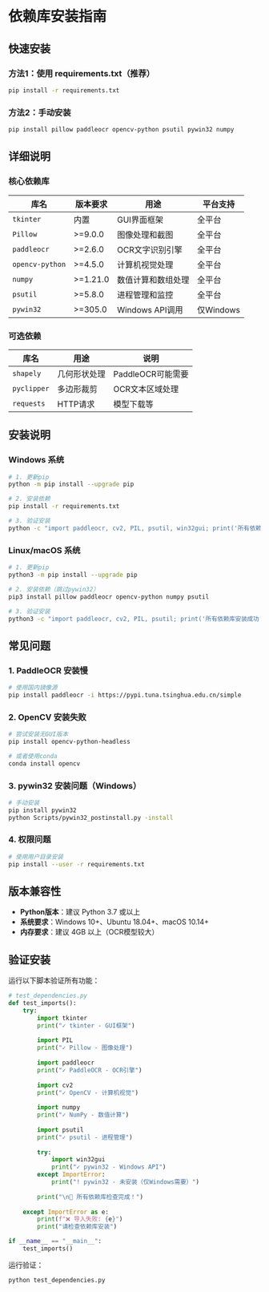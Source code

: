 # 依赖库安装指南

## 快速安装

### 方法1：使用 requirements.txt（推荐）
```bash
pip install -r requirements.txt
```

### 方法2：手动安装
```bash
pip install pillow paddleocr opencv-python psutil pywin32 numpy
```

## 详细说明

### 核心依赖库

| 库名 | 版本要求 | 用途 | 平台支持 |
|------|----------|------|----------|
| `tkinter` | 内置 | GUI界面框架 | 全平台 |
| `Pillow` | >=9.0.0 | 图像处理和截图 | 全平台 |
| `paddleocr` | >=2.6.0 | OCR文字识别引擎 | 全平台 |
| `opencv-python` | >=4.5.0 | 计算机视觉处理 | 全平台 |
| `numpy` | >=1.21.0 | 数值计算和数组处理 | 全平台 |
| `psutil` | >=5.8.0 | 进程管理和监控 | 全平台 |
| `pywin32` | >=305.0 | Windows API调用 | 仅Windows |

### 可选依赖

| 库名 | 用途 | 说明 |
|------|------|------|
| `shapely` | 几何形状处理 | PaddleOCR可能需要 |
| `pyclipper` | 多边形裁剪 | OCR文本区域处理 |
| `requests` | HTTP请求 | 模型下载等 |

## 安装说明

### Windows 系统
```bash
# 1. 更新pip
python -m pip install --upgrade pip

# 2. 安装依赖
pip install -r requirements.txt

# 3. 验证安装
python -c "import paddleocr, cv2, PIL, psutil, win32gui; print('所有依赖库安装成功')"
```

### Linux/macOS 系统
```bash
# 1. 更新pip
python3 -m pip install --upgrade pip

# 2. 安装依赖（跳过pywin32）
pip3 install pillow paddleocr opencv-python numpy psutil

# 3. 验证安装
python3 -c "import paddleocr, cv2, PIL, psutil; print('所有依赖库安装成功')"
```

## 常见问题

### 1. PaddleOCR 安装慢
```bash
# 使用国内镜像源
pip install paddleocr -i https://pypi.tuna.tsinghua.edu.cn/simple
```

### 2. OpenCV 安装失败
```bash
# 尝试安装无GUI版本
pip install opencv-python-headless

# 或者使用conda
conda install opencv
```

### 3. pywin32 安装问题（Windows）
```bash
# 手动安装
pip install pywin32
python Scripts/pywin32_postinstall.py -install
```

### 4. 权限问题
```bash
# 使用用户目录安装
pip install --user -r requirements.txt
```

## 版本兼容性

- **Python版本**：建议 Python 3.7 或以上
- **系统要求**：Windows 10+、Ubuntu 18.04+、macOS 10.14+
- **内存要求**：建议 4GB 以上（OCR模型较大）

## 验证安装

运行以下脚本验证所有功能：

```python
# test_dependencies.py
def test_imports():
    try:
        import tkinter
        print("✓ tkinter - GUI框架")
        
        import PIL
        print("✓ Pillow - 图像处理")
        
        import paddleocr
        print("✓ PaddleOCR - OCR引擎")
        
        import cv2
        print("✓ OpenCV - 计算机视觉")
        
        import numpy
        print("✓ NumPy - 数值计算")
        
        import psutil
        print("✓ psutil - 进程管理")
        
        try:
            import win32gui
            print("✓ pywin32 - Windows API")
        except ImportError:
            print("! pywin32 - 未安装（仅Windows需要）")
        
        print("\n🎉 所有依赖库检查完成！")
        
    except ImportError as e:
        print(f"❌ 导入失败: {e}")
        print("请检查依赖库安装")

if __name__ == "__main__":
    test_imports()
```

运行验证：
```bash
python test_dependencies.py
```